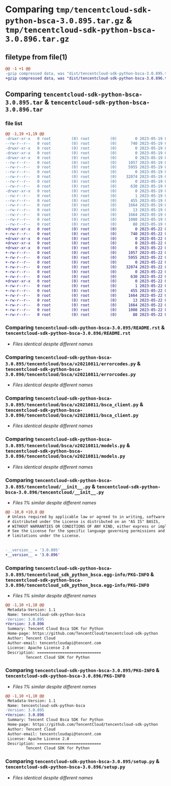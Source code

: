 # Comparing `tmp/tencentcloud-sdk-python-bsca-3.0.895.tar.gz` & `tmp/tencentcloud-sdk-python-bsca-3.0.896.tar.gz`

## filetype from file(1)

```diff
@@ -1 +1 @@
-gzip compressed data, was "dist/tencentcloud-sdk-python-bsca-3.0.895.tar", last modified: Fri May 19 02:43:55 2023, max compression
+gzip compressed data, was "dist/tencentcloud-sdk-python-bsca-3.0.896.tar", last modified: Mon May 22 00:16:13 2023, max compression
```

## Comparing `tencentcloud-sdk-python-bsca-3.0.895.tar` & `tencentcloud-sdk-python-bsca-3.0.896.tar`

### file list

```diff
@@ -1,19 +1,19 @@
-drwxr-xr-x   0 root         (0) root         (0)        0 2023-05-19 02:43:55.000000 tencentcloud-sdk-python-bsca-3.0.895/
--rw-r--r--   0 root         (0) root         (0)      740 2023-05-19 02:43:55.000000 tencentcloud-sdk-python-bsca-3.0.895/README.rst
-drwxr-xr-x   0 root         (0) root         (0)        0 2023-05-19 02:43:55.000000 tencentcloud-sdk-python-bsca-3.0.895/tencentcloud/
-drwxr-xr-x   0 root         (0) root         (0)        0 2023-05-19 02:43:55.000000 tencentcloud-sdk-python-bsca-3.0.895/tencentcloud/bsca/
-drwxr-xr-x   0 root         (0) root         (0)        0 2023-05-19 02:43:55.000000 tencentcloud-sdk-python-bsca-3.0.895/tencentcloud/bsca/v20210811/
--rw-r--r--   0 root         (0) root         (0)     1057 2023-05-19 02:43:55.000000 tencentcloud-sdk-python-bsca-3.0.895/tencentcloud/bsca/v20210811/errorcodes.py
--rw-r--r--   0 root         (0) root         (0)     5955 2023-05-19 02:43:55.000000 tencentcloud-sdk-python-bsca-3.0.895/tencentcloud/bsca/v20210811/bsca_client.py
--rw-r--r--   0 root         (0) root         (0)        0 2023-05-19 02:43:55.000000 tencentcloud-sdk-python-bsca-3.0.895/tencentcloud/bsca/v20210811/__init__.py
--rw-r--r--   0 root         (0) root         (0)    32074 2023-05-19 02:43:55.000000 tencentcloud-sdk-python-bsca-3.0.895/tencentcloud/bsca/v20210811/models.py
--rw-r--r--   0 root         (0) root         (0)        0 2023-05-19 02:43:55.000000 tencentcloud-sdk-python-bsca-3.0.895/tencentcloud/bsca/__init__.py
--rw-r--r--   0 root         (0) root         (0)      630 2023-05-19 02:43:55.000000 tencentcloud-sdk-python-bsca-3.0.895/tencentcloud/__init__.py
-drwxr-xr-x   0 root         (0) root         (0)        0 2023-05-19 02:43:55.000000 tencentcloud-sdk-python-bsca-3.0.895/tencentcloud_sdk_python_bsca.egg-info/
--rw-r--r--   0 root         (0) root         (0)        1 2023-05-19 02:43:55.000000 tencentcloud-sdk-python-bsca-3.0.895/tencentcloud_sdk_python_bsca.egg-info/dependency_links.txt
--rw-r--r--   0 root         (0) root         (0)      455 2023-05-19 02:43:55.000000 tencentcloud-sdk-python-bsca-3.0.895/tencentcloud_sdk_python_bsca.egg-info/SOURCES.txt
--rw-r--r--   0 root         (0) root         (0)     1664 2023-05-19 02:43:55.000000 tencentcloud-sdk-python-bsca-3.0.895/tencentcloud_sdk_python_bsca.egg-info/PKG-INFO
--rw-r--r--   0 root         (0) root         (0)       13 2023-05-19 02:43:55.000000 tencentcloud-sdk-python-bsca-3.0.895/tencentcloud_sdk_python_bsca.egg-info/top_level.txt
--rw-r--r--   0 root         (0) root         (0)     1664 2023-05-19 02:43:55.000000 tencentcloud-sdk-python-bsca-3.0.895/PKG-INFO
--rw-r--r--   0 root         (0) root         (0)     1008 2023-05-19 02:43:55.000000 tencentcloud-sdk-python-bsca-3.0.895/setup.py
--rw-r--r--   0 root         (0) root         (0)       88 2023-05-19 02:43:55.000000 tencentcloud-sdk-python-bsca-3.0.895/setup.cfg
+drwxr-xr-x   0 root         (0) root         (0)        0 2023-05-22 00:16:13.000000 tencentcloud-sdk-python-bsca-3.0.896/
+-rw-r--r--   0 root         (0) root         (0)      740 2023-05-22 00:16:13.000000 tencentcloud-sdk-python-bsca-3.0.896/README.rst
+drwxr-xr-x   0 root         (0) root         (0)        0 2023-05-22 00:16:13.000000 tencentcloud-sdk-python-bsca-3.0.896/tencentcloud/
+drwxr-xr-x   0 root         (0) root         (0)        0 2023-05-22 00:16:13.000000 tencentcloud-sdk-python-bsca-3.0.896/tencentcloud/bsca/
+drwxr-xr-x   0 root         (0) root         (0)        0 2023-05-22 00:16:13.000000 tencentcloud-sdk-python-bsca-3.0.896/tencentcloud/bsca/v20210811/
+-rw-r--r--   0 root         (0) root         (0)     1057 2023-05-22 00:16:13.000000 tencentcloud-sdk-python-bsca-3.0.896/tencentcloud/bsca/v20210811/errorcodes.py
+-rw-r--r--   0 root         (0) root         (0)     5955 2023-05-22 00:16:13.000000 tencentcloud-sdk-python-bsca-3.0.896/tencentcloud/bsca/v20210811/bsca_client.py
+-rw-r--r--   0 root         (0) root         (0)        0 2023-05-22 00:16:13.000000 tencentcloud-sdk-python-bsca-3.0.896/tencentcloud/bsca/v20210811/__init__.py
+-rw-r--r--   0 root         (0) root         (0)    32074 2023-05-22 00:16:13.000000 tencentcloud-sdk-python-bsca-3.0.896/tencentcloud/bsca/v20210811/models.py
+-rw-r--r--   0 root         (0) root         (0)        0 2023-05-22 00:16:13.000000 tencentcloud-sdk-python-bsca-3.0.896/tencentcloud/bsca/__init__.py
+-rw-r--r--   0 root         (0) root         (0)      630 2023-05-22 00:16:13.000000 tencentcloud-sdk-python-bsca-3.0.896/tencentcloud/__init__.py
+drwxr-xr-x   0 root         (0) root         (0)        0 2023-05-22 00:16:13.000000 tencentcloud-sdk-python-bsca-3.0.896/tencentcloud_sdk_python_bsca.egg-info/
+-rw-r--r--   0 root         (0) root         (0)        1 2023-05-22 00:16:13.000000 tencentcloud-sdk-python-bsca-3.0.896/tencentcloud_sdk_python_bsca.egg-info/dependency_links.txt
+-rw-r--r--   0 root         (0) root         (0)      455 2023-05-22 00:16:13.000000 tencentcloud-sdk-python-bsca-3.0.896/tencentcloud_sdk_python_bsca.egg-info/SOURCES.txt
+-rw-r--r--   0 root         (0) root         (0)     1664 2023-05-22 00:16:13.000000 tencentcloud-sdk-python-bsca-3.0.896/tencentcloud_sdk_python_bsca.egg-info/PKG-INFO
+-rw-r--r--   0 root         (0) root         (0)       13 2023-05-22 00:16:13.000000 tencentcloud-sdk-python-bsca-3.0.896/tencentcloud_sdk_python_bsca.egg-info/top_level.txt
+-rw-r--r--   0 root         (0) root         (0)     1664 2023-05-22 00:16:13.000000 tencentcloud-sdk-python-bsca-3.0.896/PKG-INFO
+-rw-r--r--   0 root         (0) root         (0)     1008 2023-05-22 00:16:13.000000 tencentcloud-sdk-python-bsca-3.0.896/setup.py
+-rw-r--r--   0 root         (0) root         (0)       88 2023-05-22 00:16:13.000000 tencentcloud-sdk-python-bsca-3.0.896/setup.cfg
```

### Comparing `tencentcloud-sdk-python-bsca-3.0.895/README.rst` & `tencentcloud-sdk-python-bsca-3.0.896/README.rst`

 * *Files identical despite different names*

### Comparing `tencentcloud-sdk-python-bsca-3.0.895/tencentcloud/bsca/v20210811/errorcodes.py` & `tencentcloud-sdk-python-bsca-3.0.896/tencentcloud/bsca/v20210811/errorcodes.py`

 * *Files identical despite different names*

### Comparing `tencentcloud-sdk-python-bsca-3.0.895/tencentcloud/bsca/v20210811/bsca_client.py` & `tencentcloud-sdk-python-bsca-3.0.896/tencentcloud/bsca/v20210811/bsca_client.py`

 * *Files identical despite different names*

### Comparing `tencentcloud-sdk-python-bsca-3.0.895/tencentcloud/bsca/v20210811/models.py` & `tencentcloud-sdk-python-bsca-3.0.896/tencentcloud/bsca/v20210811/models.py`

 * *Files identical despite different names*

### Comparing `tencentcloud-sdk-python-bsca-3.0.895/tencentcloud/__init__.py` & `tencentcloud-sdk-python-bsca-3.0.896/tencentcloud/__init__.py`

 * *Files 1% similar despite different names*

```diff
@@ -10,8 +10,8 @@
 # Unless required by applicable law or agreed to in writing, software
 # distributed under the License is distributed on an "AS IS" BASIS,
 # WITHOUT WARRANTIES OR CONDITIONS OF ANY KIND, either express or implied.
 # See the License for the specific language governing permissions and
 # limitations under the License.
 
 
-__version__ = '3.0.895'
+__version__ = '3.0.896'
```

### Comparing `tencentcloud-sdk-python-bsca-3.0.895/tencentcloud_sdk_python_bsca.egg-info/PKG-INFO` & `tencentcloud-sdk-python-bsca-3.0.896/tencentcloud_sdk_python_bsca.egg-info/PKG-INFO`

 * *Files 1% similar despite different names*

```diff
@@ -1,10 +1,10 @@
 Metadata-Version: 1.1
 Name: tencentcloud-sdk-python-bsca
-Version: 3.0.895
+Version: 3.0.896
 Summary: Tencent Cloud Bsca SDK for Python
 Home-page: https://github.com/TencentCloud/tencentcloud-sdk-python
 Author: Tencent Cloud
 Author-email: tencentcloudapi@tencent.com
 License: Apache License 2.0
 Description: ============================
         Tencent Cloud SDK for Python
```

### Comparing `tencentcloud-sdk-python-bsca-3.0.895/PKG-INFO` & `tencentcloud-sdk-python-bsca-3.0.896/PKG-INFO`

 * *Files 1% similar despite different names*

```diff
@@ -1,10 +1,10 @@
 Metadata-Version: 1.1
 Name: tencentcloud-sdk-python-bsca
-Version: 3.0.895
+Version: 3.0.896
 Summary: Tencent Cloud Bsca SDK for Python
 Home-page: https://github.com/TencentCloud/tencentcloud-sdk-python
 Author: Tencent Cloud
 Author-email: tencentcloudapi@tencent.com
 License: Apache License 2.0
 Description: ============================
         Tencent Cloud SDK for Python
```

### Comparing `tencentcloud-sdk-python-bsca-3.0.895/setup.py` & `tencentcloud-sdk-python-bsca-3.0.896/setup.py`

 * *Files identical despite different names*

